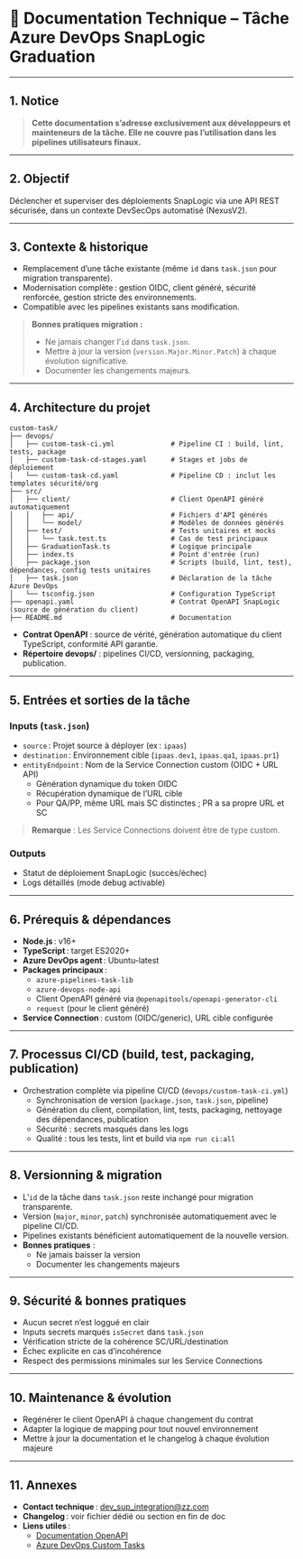 # 📖 Documentation Technique – Tâche Azure DevOps SnapLogic Graduation

---

## 1. Notice

> **Cette documentation s’adresse exclusivement aux développeurs et mainteneurs de la tâche. Elle ne couvre pas l’utilisation dans les pipelines utilisateurs finaux.**

---

## 2. Objectif

Déclencher et superviser des déploiements SnapLogic via une API REST sécurisée, dans un contexte DevSecOps automatisé (NexusV2).

---

## 3. Contexte & historique

- Remplacement d’une tâche existante (même `id` dans `task.json` pour migration transparente).
- Modernisation complète : gestion OIDC, client généré, sécurité renforcée, gestion stricte des environnements.
- Compatible avec les pipelines existants sans modification.

> **Bonnes pratiques migration :**
> - Ne jamais changer l’`id` dans `task.json`.
> - Mettre à jour la version (`version.Major.Minor.Patch`) à chaque évolution significative.
> - Documenter les changements majeurs.

---

## 4. Architecture du projet

```
custom-task/
├── devops/
│   ├── custom-task-ci.yml              # Pipeline CI : build, lint, tests, package
│   ├── custom-task-cd-stages.yaml      # Stages et jobs de déploiement
│   └── custom-task-cd.yaml             # Pipeline CD : inclut les templates sécurité/org
├── src/
│   ├── client/                         # Client OpenAPI généré automatiquement
│   │   ├── api/                        # Fichiers d'API générés
│   │   └── model/                      # Modèles de données générés
│   ├── test/                           # Tests unitaires et mocks
│   │   └── task.test.ts                # Cas de test principaux
│   ├── GraduationTask.ts               # Logique principale
│   ├── index.ts                        # Point d'entrée (run)
│   ├── package.json                    # Scripts (build, lint, test), dépendances, config tests unitaires
│   ├── task.json                       # Déclaration de la tâche Azure DevOps
│   └── tsconfig.json                   # Configuration TypeScript
├── openapi.yaml                        # Contrat OpenAPI SnapLogic (source de génération du client)
├── README.md                           # Documentation
```

- **Contrat OpenAPI** : source de vérité, génération automatique du client TypeScript, conformité API garantie.
- **Répertoire devops/** : pipelines CI/CD, versionning, packaging, publication.

---

## 5. Entrées et sorties de la tâche

### Inputs (`task.json`)
- `source` : Projet source à déployer (ex : `ipaas`)
- `destination` : Environnement cible (`ipaas.dev1`, `ipaas.qa1`, `ipaas.pr1`)
- `entityEndpoint` : Nom de la Service Connection custom (OIDC + URL API)
  - Génération dynamique du token OIDC
  - Récupération dynamique de l’URL cible
  - Pour QA/PP, même URL mais SC distinctes ; PR a sa propre URL et SC

> **Remarque** : Les Service Connections doivent être de type custom.

### Outputs
- Statut de déploiement SnapLogic (succès/échec)
- Logs détaillés (mode debug activable)

---

## 6. Prérequis & dépendances

- **Node.js** : v16+
- **TypeScript** : target ES2020+
- **Azure DevOps agent** : Ubuntu-latest
- **Packages principaux** :
  - `azure-pipelines-task-lib`
  - `azure-devops-node-api`
  - Client OpenAPI généré via `@openapitools/openapi-generator-cli`
  - `request` (pour le client généré)
- **Service Connection** : custom (OIDC/generic), URL cible configurée

---

## 7. Processus CI/CD (build, test, packaging, publication)

- Orchestration complète via pipeline CI/CD (`devops/custom-task-ci.yml`)
  - Synchronisation de version (`package.json`, `task.json`, pipeline)
  - Génération du client, compilation, lint, tests, packaging, nettoyage des dépendances, publication
  - Sécurité : secrets masqués dans les logs
  - Qualité : tous les tests, lint et build via `npm run ci:all`

---

## 8. Versionning & migration

- L’`id` de la tâche dans `task.json` reste inchangé pour migration transparente.
- Version (`major`, `minor`, `patch`) synchronisée automatiquement avec le pipeline CI/CD.
- Pipelines existants bénéficient automatiquement de la nouvelle version.
- **Bonnes pratiques** :
  - Ne jamais baisser la version
  - Documenter les changements majeurs

---

## 9. Sécurité & bonnes pratiques

- Aucun secret n’est loggué en clair
- Inputs secrets marqués `isSecret` dans `task.json`
- Vérification stricte de la cohérence SC/URL/destination
- Échec explicite en cas d’incohérence
- Respect des permissions minimales sur les Service Connections

---

## 10. Maintenance & évolution

- Regénérer le client OpenAPI à chaque changement du contrat
- Adapter la logique de mapping pour tout nouvel environnement
- Mettre à jour la documentation et le changelog à chaque évolution majeure

---

## 11. Annexes

- **Contact technique** : dev_sup_integration@zz.com
- **Changelog** : voir fichier dédié ou section en fin de doc
- **Liens utiles** :
  - [Documentation OpenAPI](https://swagger.io/specification/)
  - [Azure DevOps Custom Tasks](https://learn.microsoft.com/en-us/azure/devops/extend/develop/add-build-task)
